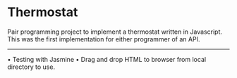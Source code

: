 # Thermostat

Pair programming project to implement a thermostat written in Javascript. This was the first implementation for either programmer of an API.

---

• Testing with Jasmine
• Drag and drop HTML to browser from local directory to use.
